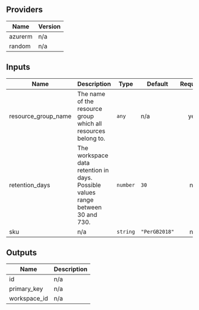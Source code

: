 <!-- BEGINNING OF PRE-COMMIT-TERRAFORM DOCS HOOK -->
## Providers

| Name | Version |
|------|---------|
| azurerm | n/a |
| random | n/a |

## Inputs

| Name | Description | Type | Default | Required |
|------|-------------|------|---------|:-----:|
| resource\_group\_name | The name of the resource group which all resources belong to. | `any` | n/a | yes |
| retention\_days | The workspace data retention in days. Possible values range between 30 and 730. | `number` | `30` | no |
| sku | n/a | `string` | `"PerGB2018"` | no |

## Outputs

| Name | Description |
|------|-------------|
| id | n/a |
| primary\_key | n/a |
| workspace\_id | n/a |

<!-- END OF PRE-COMMIT-TERRAFORM DOCS HOOK -->